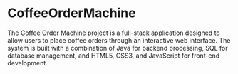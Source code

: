 # CoffeeOrderMachine
The Coffee Order Machine project is a full-stack application designed to allow users to place coffee orders through an interactive web interface. The system is built with a combination of Java for backend processing, SQL for database management, and HTML5, CSS3, and JavaScript for front-end development.
